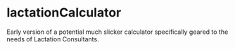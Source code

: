 # lactationCalculator
Early version of a potential much slicker calculator specifically geared to the needs of Lactation Consultants.
